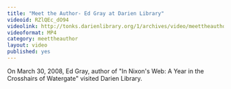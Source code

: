 ```yaml
---
title: "Meet the Author- Ed Gray at Darien Library"
videoid: RZlQEc_dO94
videolink: http://tonks.darienlibrary.org/1/archives/video/meettheauthor/20080330_ed_gray.mp4
videoformat: MP4
category: meettheauthor
layout: video
published: yes
---
```


On March 30, 2008, Ed Gray, author of "In Nixon's Web: A Year in the Crosshairs of Watergate" visited Darien Library.